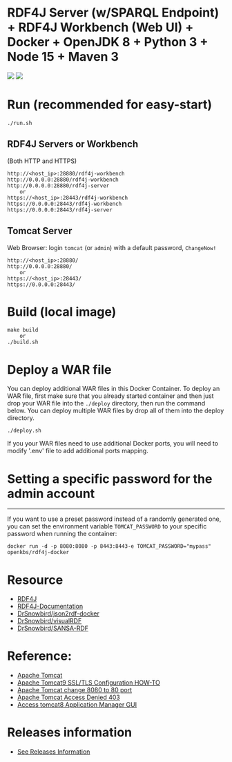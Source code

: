 # RDF4J Server (w/SPARQL Endpoint) + RDF4J Workbench (Web UI) + Docker + OpenJDK 8 + Python 3 + Node 15 + Maven 3
[![](https://images.microbadger.com/badges/image/openkbs/rdf4j-docker.svg)](https://microbadger.com/images/openkbs/rdf4j-docker "Get your own image badge on microbadger.com") [![](https://images.microbadger.com/badges/version/openkbs/rdf4j-docker.svg)](https://microbadger.com/images/openkbs/rdf4j-docker "Get your own version badge on microbadger.com")

# Run (recommended for easy-start)

```
./run.sh
```
## RDF4J Servers or Workbench
(Both HTTP and HTTPS)
```
http://<host_ip>:28880/rdf4j-workbench
http://0.0.0.0:28880/rdf4j-workbench
http://0.0.0.0:28880/rdf4j-server
    or
https://<host_ip>:28443/rdf4j-workbench
https://0.0.0.0:28443/rdf4j-workbench
https://0.0.0.0:28443/rdf4j-server
```
## Tomcat Server
Web Browser: login `tomcat` (or `admin`) with a default password, `ChangeNow!`
```
http://<host_ip>:28880/
http://0.0.0.0:28880/
    or
https://<host_ip>:28443/
https://0.0.0.0:28443/
```

# Build (local image)
```
make build
    or
./build.sh
```

# Deploy a WAR file
You can deploy additional WAR files in this Docker Container.
To deploy an WAR file, first make sure that you already started container and then just drop your WAR file into the `./deploy` directory, then run the command below. You can deploy multiple WAR files by drop all of them into the deploy directory.
```
./deploy.sh
```

If you your WAR files need to use additional Docker ports, you will need to modify '.env' file to add additional ports mapping.

# Setting a specific password for the admin account
-------------------------------------------------

If you want to use a preset password instead of a randomly generated one, you can
set the environment variable `TOMCAT_PASSWORD` to your specific password when running the container:
```
docker run -d -p 8080:8080 -p 8443:8443-e TOMCAT_PASSWORD="mypass" openkbs/rdf4j-docker
```

# Resource
* [RDF4J](https://rdf4j.org/)
* [RDF4J-Documentation](https://rdf4j.org/documentation/)
* [DrSnowbird/json2rdf-docker](https://github.com/DrSnowbird/json2rdf-docker)
* [DrSnowbird/visualRDF](https://github.com/DrSnowbird/visualRDF)
* [DrSnowbird/SANSA-RDF](https://github.com/DrSnowbird/SANSA-RDF)

# Reference: 
* [Apache Tomcat](https://tomcat.apache.org/)
* [Apache Tomcat9 SSL/TLS Configuration HOW-TO](https://tomcat.apache.org/tomcat-9.0-doc/ssl-howto.html)
* [Apache Tomcat change 8080 to 80 port](https://www.baeldung.com/tomcat-change-port)
* [Apache Tomcat Access Denied 403](https://itpeopleblog.wordpress.com/2018/03/19/access-tomcat8-application-manager-gui/)
* [Access tomcat8 Application Manager GUI](https://itpeopleblog.wordpress.com/2018/03/19/access-tomcat8-application-manager-gui/)

# Releases information
* [See Releases Information](https://github.com/DrSnowbird/jdk-mvn-py3#releases-information)
